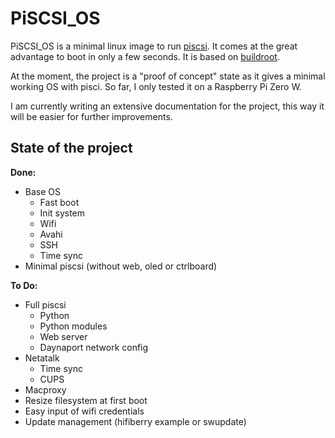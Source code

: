 # PiSCSI_OS

PiSCSI_OS is a minimal linux image to run [piscsi](https://github.com/PiSCSI/piscsi). It comes at the great advantage to boot in only a few seconds. It is based on [buildroot](https://github.com/buildroot/buildroot).

At the moment, the project is a "proof of concept" state as it gives a minimal working OS with pisci. So far, I only tested it on a Raspberry Pi Zero W.

I am currently writing an extensive documentation for the project, this way it will be easier for further improvements.

## State of the project

**Done:**

- Base OS
    - Fast boot
    - Init system
    - Wifi
    - Avahi
    - SSH
    - Time sync
- Minimal piscsi (without web, oled or ctrlboard)

**To Do:**

- Full piscsi
    - Python
    - Python modules
    - Web server
    - Daynaport network config
- Netatalk
    - Time sync
    - CUPS
- Macproxy
- Resize filesystem at first boot
- Easy input of wifi credentials
- Update management (hifiberry example or swupdate)
